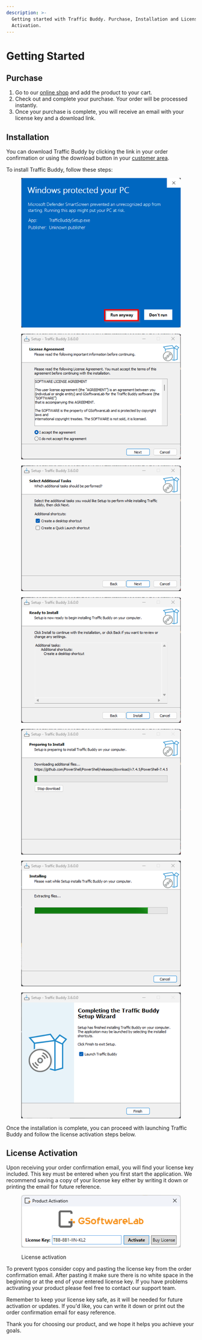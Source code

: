 ```yaml
---
description: >-
  Getting started with Traffic Buddy. Purchase, Installation and License
  Activation.
---
```


# Getting Started

## Purchase

1. Go to our [online shop](https://gsoftwarelab.com/shop/) and add the product to your cart.
2. Check out and complete your purchase. Your order will be processed instantly.
3. Once your purchase is complete, you will receive an email with your license key and a download link.

## Installation

You can download Traffic Buddy by clicking the link in your order confirmation or using the download button in your [customer area](https://gsoftwarelab.com/my-account/downloads/).

To install Traffic Buddy, follow these steps:

<figure><img src="../.gitbook/assets/installation0.png" alt=""><figcaption></figcaption></figure>

<figure><img src="../.gitbook/assets/installation1.png" alt=""><figcaption></figcaption></figure>

<figure><img src="../.gitbook/assets/installation2.png" alt=""><figcaption></figcaption></figure>

<figure><img src="../.gitbook/assets/installation3.png" alt=""><figcaption></figcaption></figure>

<figure><img src="../.gitbook/assets/installation4.png" alt=""><figcaption></figcaption></figure>

<figure><img src="../.gitbook/assets/installation5.png" alt=""><figcaption></figcaption></figure>

<figure><img src="../.gitbook/assets/installation6.png" alt=""><figcaption></figcaption></figure>

Once the installation is complete, you can proceed with launching Traffic Buddy and follow the license activation steps below.

## License Activation

Upon receiving your order confirmation email, you will find your license key included. This key must be entered when you first start the application. We recommend saving a copy of your license key either by writing it down or printing the email for future reference.

<figure><img src="../.gitbook/assets/license-activation.png" alt=""><figcaption><p>License activation</p></figcaption></figure>

To prevent typos consider copy and pasting the license key from the order confirmation email. After pasting it make sure there is no white space in the beginning or at the end of your entered license key. If you have problems activating your product please feel free to contact our support team.

Remember to keep your license key safe, as it will be needed for future activation or updates. If you'd like, you can write it down or print out the order confirmation email for easy reference.&#x20;

Thank you for choosing our product, and we hope it helps you achieve your goals.
